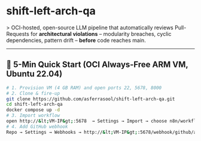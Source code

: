 # shift-left-arch-qa
&gt; OCI-hosted, open-source LLM pipeline that automatically reviews Pull-Requests for **architectural violations** – modularity breaches, cyclic dependencies, pattern drift – **before** code reaches main.

---

## 🚀 5-Min Quick Start (OCI Always-Free ARM VM, Ubuntu 22.04)
```bash
# 1. Provision VM (4 GB RAM) and open ports 22, 5678, 8000
# 2. Clone & fire-up
git clone https://github.com/asferrasool/shift-left-arch-qa.git
cd shift-left-arch-qa
docker compose up -d
# 3. Import workflow
open http://&lt;VM-IP&gt;:5678  → Settings → Import → choose n8n/workflows/arch-qa.json
# 4. Add GitHub webhook
Repo → Settings → Webhooks → http://&lt;VM-IP&gt;:5678/webhook/github/arch-qa
